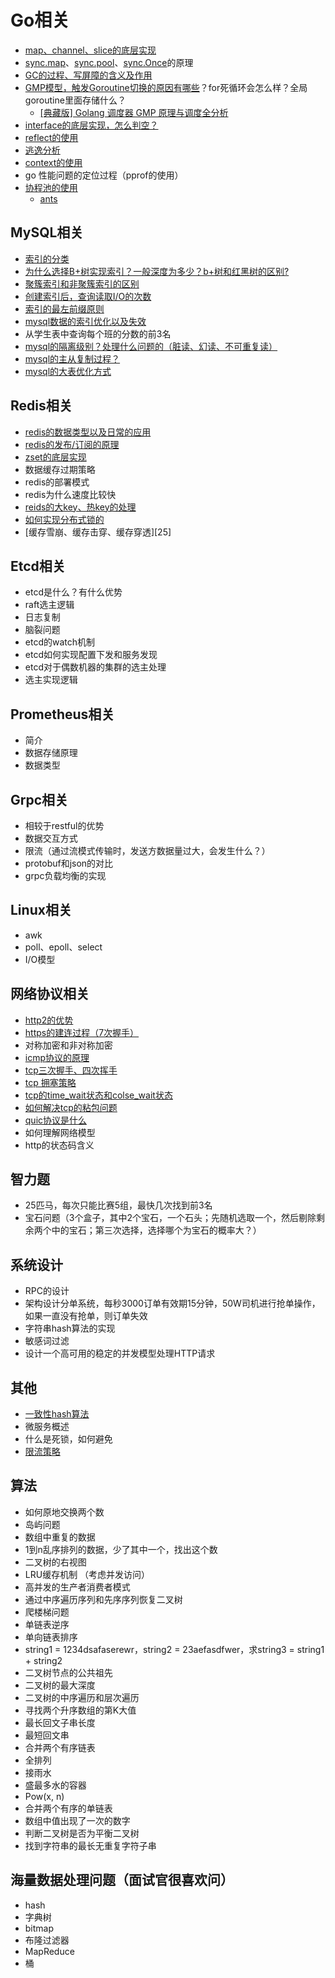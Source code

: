 # Go相关

* [map、channel、slice的底层实现][1]
* [sync.map][2]、[sync.pool][3]、[sync.Once][4]的原理
* [GC的过程、写屏障的含义及作用][5]
* [GMP模型，触发Goroutine切换的原因有哪些][6]？for死循环会怎么样？全局goroutine里面存储什么？
  * [[典藏版] Golang 调度器 GMP 原理与调度全分析][7]
* [interface的底层实现，怎么判空？][8]
* [reflect的使用][9]
* [逃逸分析][10]
* [context的使用][11]
* go 性能问题的定位过程（pprof的使用）
* [协程池的使用][12]
  * [ants][13]

## MySQL相关

* [索引的分类][14]
* [为什么选择B+树实现索引？一般深度为多少？b+树和红黑树的区别?][15]
* [聚簇索引和非聚簇索引的区别][16]
* [创建索引后，查询读取I/O的次数][16]
* [索引的最左前缀原则][16]
* [mysql数据的索引优化以及失效][16]
* 从学生表中查询每个班的分数的前3名
* [mysql的隔离级别？处理什么问题的（脏读、幻读、不可重复读）][17]
* [mysql的主从复制过程？][18]
* [mysql的大表优化方式][19]

## Redis相关

* [redis的数据类型以及日常的应用][20]
* [redis的发布/订阅的原理][21]
* [zset的底层实现][22]
* 数据缓存过期策略
* redis的部署模式
* redis为什么速度比较快
* [reids的大key、热key的处理][23]
* [如何实现分布式锁的][24]
* [缓存雪崩、缓存击穿、缓存穿透][25]

## Etcd相关

* etcd是什么？有什么优势
* raft选主逻辑
* 日志复制
* 脑裂问题
* etcd的watch机制
* etcd如何实现配置下发和服务发现
* etcd对于偶数机器的集群的选主处理
* 选主实现逻辑

## Prometheus相关

* 简介
* 数据存储原理
* 数据类型

## Grpc相关

* 相较于restful的优势
* 数据交互方式
* 限流（通过流模式传输时，发送方数据量过大，会发生什么？）
* protobuf和json的对比
* grpc负载均衡的实现

## Linux相关

* awk
* poll、epoll、select
* I/O模型

## 网络协议相关

* [http2的优势][26]
* [https的建连过程（7次握手）][27]
* 对称加密和非对称加密
* [icmp协议的原理][28]
* [tcp三次握手、四次挥手][29]
* [tcp 拥塞策略][30]
* [tcp的time_wait状态和colse_wait状态][31]
* [如何解决tcp的粘包问题][32]
* [quic协议是什么][33]
* 如何理解网络模型
* http的状态码含义

## 智力题

* 25匹马，每次只能比赛5组，最快几次找到前3名
* 宝石问题（3个盒子，其中2个宝石，一个石头；先随机选取一个，然后剔除剩余两个中的宝石；第三次选择，选择哪个为宝石的概率大？）

## 系统设计

* RPC的设计
* 架构设计分单系统，每秒3000订单有效期15分钟，50W司机进行抢单操作，如果一直没有抢单，则订单失效
* 字符串hash算法的实现
* 敏感词过滤
* 设计一个高可用的稳定的并发模型处理HTTP请求

## 其他

* [一致性hash算法][34]
* 微服务概述
* 什么是死锁，如何避免
* [限流策略][35]

## 算法

* 如何原地交换两个数
* 岛屿问题
* 数组中重复的数据  
* 1到n乱序排列的数据，少了其中一个，找出这个数
* 二叉树的右视图
* LRU缓存机制  （考虑并发访问）
* 高并发的生产者消费者模式
* 通过中序遍历序列和先序序列恢复二叉树
* 爬楼梯问题
* 单链表逆序
* 单向链表排序
* string1 = 1234dsafaserewr，string2 = 23aefasdfwer，求string3 = string1 + string2
* 二叉树节点的公共祖先
* 二叉树的最大深度
* 二叉树的中序遍历和层次遍历
* 寻找两个升序数组的第K大值
* 最长回文子串长度
* 最短回文串
* 合并两个有序链表  
* 全排列
* 接雨水
* 盛最多水的容器  
* Pow(x, n)  
* 合并两个有序的单链表
* 数组中值出现了一次的数字
* 判断二叉树是否为平衡二叉树
* 找到字符串的最长无重复字符子串

## 海量数据处理问题（面试官很喜欢问）

* hash
* 字典树
* bitmap
* 布隆过滤器
* MapReduce
* 桶

[1]: https://draveness.me/golang/
[2]: https://juejin.im/post/5d36a7cbf265da1bb47da444
[3]: https://juejin.im/post/5d4087276fb9a06adb7fbe4a
[4]: https://juejin.im/post/5df0a5866fb9a0160823723c
[5]: https://www.bookstack.cn/read/qcrao-Go-Questions/GC-GC.md
[6]: https://www.bookstack.cn/read/qcrao-Go-Questions/goroutine.md
[7]: https://learnku.com/articles/41728
[8]: https://www.bookstack.cn/read/qcrao-Go-Questions/interface.md
[9]: https://www.bookstack.cn/read/qcrao-Go-Questions/reflect.md
[10]: https://driverzhang.github.io/post/golang%E5%86%85%E5%AD%98%E5%88%86%E9%85%8D%E9%80%83%E9%80%B8%E5%88%86%E6%9E%90/
[11]: https://xie.infoq.cn/article/3e18dd6d335d1a6ab552a88e8
[12]: https://segmentfault.com/a/1190000021468353
[13]: https://github.com/panjf2000/ants
[14]: https://www.cnblogs.com/zsc1/p/9230096.html
[15]: https://www.cnblogs.com/aspirant/p/9214485.html
[16]: https://www.cnblogs.com/zjdxr-up/p/12517397.html
[17]: https://www.cnblogs.com/wangcuican/p/12730205.html
[18]: https://www.cnblogs.com/xinzaiyuan/p/12689462.html
[19]: https://www.cnblogs.com/SimpleWu/p/10525946.html
[20]: https://www.cnblogs.com/mrhgw/p/6278619.html
[21]: https://blog.csdn.net/willmu/article/details/99243055
[22]: https://www.cnblogs.com/yuanfang0903/p/12165394.html
[23]: https://blog.csdn.net/weixin_34280237/article/details/91418663
[24]: https://www.hollischuang.com/archives/1716
[26]: https://www.cnblogs.com/liuwd/p/10869103.html
[27]: https://www.jianshu.com/p/ffafb98ffdd7
[28]: https://blog.csdn.net/weixin_34064653/article/details/92952967
[29]: https://blog.csdn.net/sinat_41144773/article/details/88314735?utm_medium=distribute.pc_relevant_t0.none-task-blog-BlogCommendFromMachineLearnPai2-1.channel_param&depth_1-utm_source=distribute.pc_relevant_t0.none-task-blog-BlogCommendFromMachineLearnPai2-1.channel_param
[30]: https://blog.csdn.net/weixin_40431584/article/details/85335323
[31]: https://blog.csdn.net/weixin_42269817/article/details/105054301
[32]: https://www.cnblogs.com/kancy/p/13282009.html
[33]: https://blog.csdn.net/whatday/article/details/101979844/
[34]: https://blog.csdn.net/qq_34672033/article/details/88916789
[35]: https://www.jianshu.com/p/a40e1f428c90